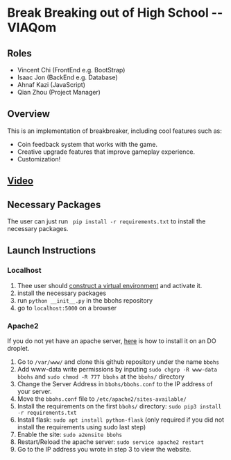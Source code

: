 # Break Breaking out of High School  -- VIAQom

## Roles
- Vincent Chi (FrontEnd e.g. BootStrap)
- Isaac Jon (BackEnd e.g. Database)
- Ahnaf Kazi (JavaScript)
- Qian Zhou (Project Manager)

## Overview

This is an implementation of breakbreaker, including cool features such as:
- Coin feedback system that works with the game.
- Creative upgrade features that improve gameplay experience.
- Customization!

## [Video](https://www.youtube.com/watch?v=u12bg0V9F9U)

## Necessary Packages

The user can just run 
` pip install -r requirements.txt`
to install the necessary packages. 

## Launch Instructions

### Localhost

1. Thee user should [construct a virtual environment](https://packaging.python.org/guides/installing-using-pip-and-virtual-environments/) and activate it. 
2. install the necessary packages
3. run `python __init__.py` in the bbohs repository
4. go to `localhost:5000` on a browser


### Apache2

If you do not yet have an apache server, [here](https://www.digitalocean.com/community/tutorials/how-to-install-linux-apache-mysql-php-lamp-stack-ubuntu-18-04) is how to install it on an DO droplet. 

1. Go to `/var/www/` and clone this github repository under the name `bbohs`
2. Add www-data write permissions by inputing `sudo chgrp -R www-data bbohs` and `sudo chmod -R 777 bbohs` at the `bbohs/` directory
3. Change the Server Address in `bbohs/bbohs.conf` to the IP address of your server.
4. Move the  `bbohs.conf` file to `/etc/apache2/sites-available/`
5. Install the requirements on the first `bbohs/` directory: `sudo pip3 install -r requirements.txt`
6. Install flask: `sudo apt install python-flask` (only required if you did not install the requirements using sudo last step)
7. Enable the site: `sudo a2ensite bbohs`
8. Restart/Reload the apache server: `sudo service apache2 restart`
9. Go to the IP address you wrote in step 3 to view the website.
